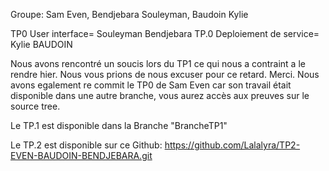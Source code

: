 Groupe: Sam Even, Bendjebara Souleyman, Baudoin Kylie


TP0 User interface= Souleyman Bendjebara
TP.0 Deploiement de service= Kylie BAUDOIN



Nous avons rencontré un soucis lors du TP1 ce qui nous a contraint a le rendre hier. Nous vous prions de nous excuser pour ce retard. Merci. 
Nous avons egalement re commit le TP0 de Sam Even car son travail était disponible dans une autre branche, vous aurez accès aux preuves sur le source 
tree. 

Le TP.1 est disponible dans la Branche "BrancheTP1"

Le TP.2 est disponible sur ce Github: https://github.com/Lalalyra/TP2-EVEN-BAUDOIN-BENDJEBARA.git
